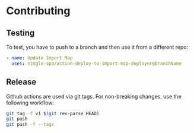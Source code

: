 # Contributing

## Testing

To test, you have to push to a branch and then use it from a different repo:

```yml
- name: Update Import Map
  uses: single-spa/action-deploy-to-import-map-deployer@branchName
```

## Release

Github actions are used via git tags. For non-breaking changes, use the following workflow:

```sh
git tag -f v1 $(git rev-parse HEAD)
git push
git push -f --tags
```
